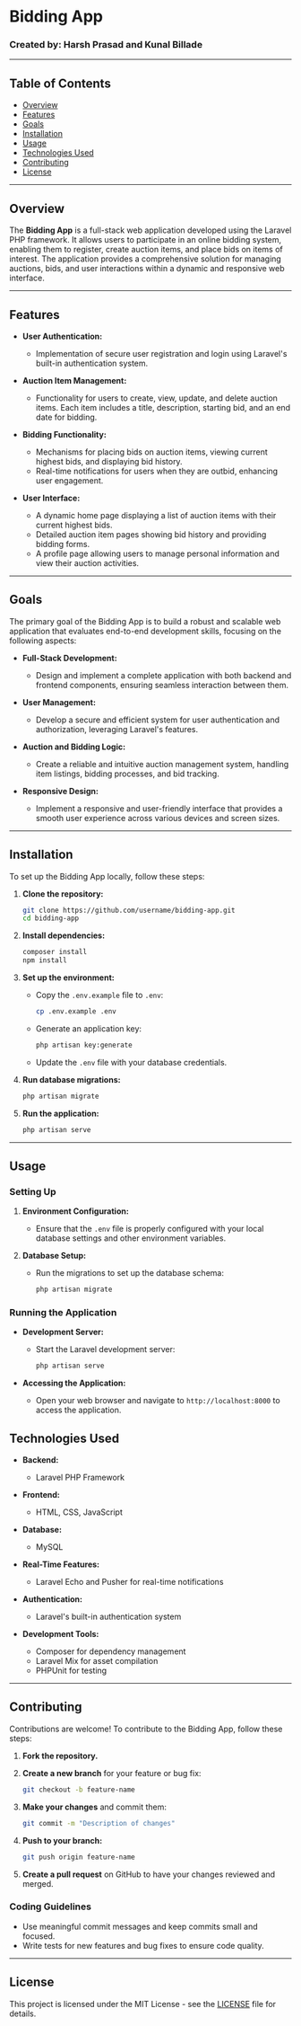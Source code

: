 # Bidding App

### Created by: Harsh Prasad and Kunal Billade

---

## Table of Contents

- [Overview](#overview)
- [Features](#features)
- [Goals](#goals)
- [Installation](#installation)
- [Usage](#usage)
- [Technologies Used](#technologies-used)
- [Contributing](#contributing)
- [License](#license)

---

## Overview

The **Bidding App** is a full-stack web application developed using the Laravel PHP framework. It allows users to participate in an online bidding system, enabling them to register, create auction items, and place bids on items of interest. The application provides a comprehensive solution for managing auctions, bids, and user interactions within a dynamic and responsive web interface.

---

## Features

- **User Authentication:** 
  - Implementation of secure user registration and login using Laravel's built-in authentication system.
  
- **Auction Item Management:**
  - Functionality for users to create, view, update, and delete auction items. Each item includes a title, description, starting bid, and an end date for bidding.

- **Bidding Functionality:**
  - Mechanisms for placing bids on auction items, viewing current highest bids, and displaying bid history.
  - Real-time notifications for users when they are outbid, enhancing user engagement.

- **User Interface:**
  - A dynamic home page displaying a list of auction items with their current highest bids.
  - Detailed auction item pages showing bid history and providing bidding forms.
  - A profile page allowing users to manage personal information and view their auction activities.

---

## Goals

The primary goal of the Bidding App is to build a robust and scalable web application that evaluates end-to-end development skills, focusing on the following aspects:

- **Full-Stack Development:** 
  - Design and implement a complete application with both backend and frontend components, ensuring seamless interaction between them.

- **User Management:** 
  - Develop a secure and efficient system for user authentication and authorization, leveraging Laravel's features.

- **Auction and Bidding Logic:** 
  - Create a reliable and intuitive auction management system, handling item listings, bidding processes, and bid tracking.

- **Responsive Design:** 
  - Implement a responsive and user-friendly interface that provides a smooth user experience across various devices and screen sizes.

---

## Installation

To set up the Bidding App locally, follow these steps:

1. **Clone the repository:**

   ```bash
   git clone https://github.com/username/bidding-app.git
   cd bidding-app
   ```

2. **Install dependencies:**

   ```bash
   composer install
   npm install
   ```

3. **Set up the environment:**

   - Copy the `.env.example` file to `.env`:

     ```bash
     cp .env.example .env
     ```

   - Generate an application key:

     ```bash
     php artisan key:generate
     ```

   - Update the `.env` file with your database credentials.

4. **Run database migrations:**

   ```bash
   php artisan migrate
   ```

5. **Run the application:**

   ```bash
   php artisan serve
   ```

---

## Usage

### Setting Up

1. **Environment Configuration:**
   - Ensure that the `.env` file is properly configured with your local database settings and other environment variables.
  
2. **Database Setup:**
   - Run the migrations to set up the database schema:

     ```bash
     php artisan migrate
     ```

### Running the Application

- **Development Server:**
  - Start the Laravel development server:

    ```bash
    php artisan serve
    ```

- **Accessing the Application:**
  - Open your web browser and navigate to `http://localhost:8000` to access the application.


## Technologies Used

- **Backend:**
  - Laravel PHP Framework

- **Frontend:**
  - HTML, CSS, JavaScript

- **Database:**
  - MySQL

- **Real-Time Features:**
  - Laravel Echo and Pusher for real-time notifications

- **Authentication:**
  - Laravel's built-in authentication system

- **Development Tools:**
  - Composer for dependency management
  - Laravel Mix for asset compilation
  - PHPUnit for testing

---

## Contributing

Contributions are welcome! To contribute to the Bidding App, follow these steps:

1. **Fork the repository.**
2. **Create a new branch** for your feature or bug fix:

   ```bash
   git checkout -b feature-name
   ```

3. **Make your changes** and commit them:

   ```bash
   git commit -m "Description of changes"
   ```

4. **Push to your branch:**

   ```bash
   git push origin feature-name
   ```

5. **Create a pull request** on GitHub to have your changes reviewed and merged.

### Coding Guidelines

- Use meaningful commit messages and keep commits small and focused.
- Write tests for new features and bug fixes to ensure code quality.

---

## License

This project is licensed under the MIT License - see the [LICENSE](LICENSE) file for details.
